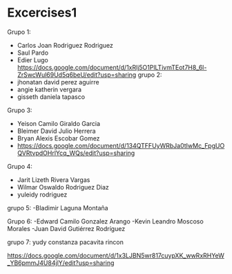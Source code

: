 # Excercises1
Grupo 1:
- Carlos Joan Rodriguez Rodriguez
- Saul Pardo
- Edier Lugo
https://docs.google.com/document/d/1xRlj5O1PlLTivmTEot7H8_6l-ZrSwcWul69Ud5q6beU/edit?usp=sharing
grupo 2:
- jhonatan david perez aguirre
- angie katherin vergara
- gisseth daniela tapasco

Grupo 3:
- Yeison Camilo Giraldo Garcia
- Bleimer David Julio Herrera
- Bryan Alexis Escobar Gomez
- https://docs.google.com/document/d/134QTFFUyWRbJa0tIwMc_FpgUOQVRtvpdOHrlYcq_WQs/edit?usp=sharing

Grupo 4:
- Jarit Lizeth Rivera Vargas
- Wilmar Oswaldo Rodriguez Diaz
- yuleidy rodriguez

grupo 5:
-Bladimir Laguna Montaña

Grupo 6:
-Edward Camilo Gonzalez Arango
-Kevin Leandro Moscoso Morales
-Juan David Gutiérrez Rodríguez

grupo 7:
yudy constanza pacavita rincon

https://docs.google.com/document/d/1x3LJBN5wr817cuypXK_wwRxRHYeW_YB6pmmJ4U84jlY/edit?usp=sharing


